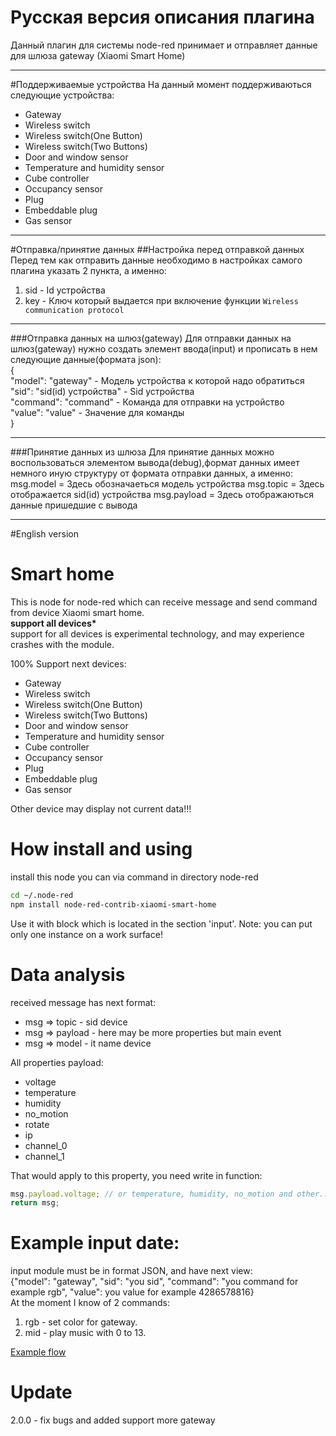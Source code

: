# Русская версия описания плагина
Данный плагин для системы node-red принимает и отправляет данные для шлюза gateway (Xiaomi Smart Home)<br>
****
#Поддерживаемые устройства
На данный момент поддерживаються следующие устройства:
- Gateway
- Wireless switch
- Wireless switch(One Button)
- Wireless switch(Two Buttons)
- Door and window sensor
- Temperature and humidity sensor
- Cube controller
- Occupancy sensor
- Plug
- Embeddable plug
- Gas sensor
****
#Отправка/принятие данных
##Настройка перед отправкой данных
Перед тем как отправить данные необходимо в настройках самого плагина указать 2 пункта, а именно:
1. sid - Id устройства
2. key - Ключ который выдается при включение функции `Wireless communication protocol`
****
###Отправка данных на шлюз(gateway)
Для отправки данных на шлюз(gateway) нужно создать элемент ввода(input) и прописать в нем следующие данные(формата json):<br>
{ <br>
  "model": "gateway" - Модель устройства к которой надо обратиться<br>
  "sid": "sid(id) устройства"  - Sid устройства <br>
  "command": "command" - Команда для отправки на устройство <br>
  "value": "value" - Значение для команды <br>
} <br>
****
###Принятие данных из шлюза
Для принятие данных можно воспользоваться элементом вывода(debug),формат данных имеет немного иную структуру от формата отправки данных, а именно:
msg.model =  Здесь обозначаеться модель устройства
msg.topic = Здесь отображается sid(id) устройства
msg.payload = Здесь отображаються данные пришедшие с вывода
****
#English version
# Smart home
This is node for node-red which can receive message and send command from device Xiaomi smart home.<br>
<b>support all devices*</b> <br>
support for all devices is experimental technology, and may experience crashes with the module.

100% Support next devices:
- Gateway
- Wireless switch
- Wireless switch(One Button)
- Wireless switch(Two Buttons)
- Door and window sensor
- Temperature and humidity sensor
- Cube controller
- Occupancy sensor
- Plug
- Embeddable plug
- Gas sensor

Other device may display not current data!!!

# How install and using
install this node you can via command in directory node-red
```sh
cd ~/.node-red
npm install node-red-contrib-xiaomi-smart-home
```
Use it with block which is located in the section 'input'.
Note: you can put only one instance on a work surface!

# Data analysis
received message has next format:
- msg => topic - sid device
- msg => payload  - here may be more properties but main event
- msg => model - it name device

All properties payload:
- voltage
- temperature
- humidity
- no_motion
- rotate
- ip
- channel_0
- channel_1

That would apply to this property, you need write in function:
```javascript
msg.payload.voltage; // or temperature, humidity, no_motion and other...
return msg;
```
# Example input date:
input module must be in format JSON, and have next view: <br>
{"model": "gateway", "sid": "you sid", "command": "you command for example rgb", "value": you value for example 4286578816} <br>
At the moment I know of 2 commands: <br>
1. rgb - set color for gateway.
2. mid - play music with 0 to 13.

<a href="https://flows.nodered.org/flow/a35d538fcb9be04fcc2f2fcfc88ed9b3">Example flow</a>

# Update
2.0.0 - fix bugs and added support more gateway
